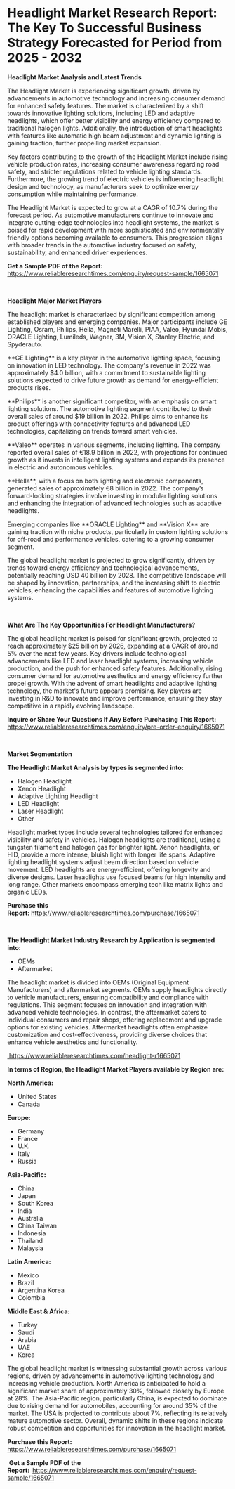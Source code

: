 <p><h1>Headlight Market Research Report: The Key To Successful Business Strategy Forecasted for Period from 2025 - 2032</h1></p><p><strong>Headlight Market Analysis and Latest Trends</strong></p>
<p><p>The Headlight Market is experiencing significant growth, driven by advancements in automotive technology and increasing consumer demand for enhanced safety features. The market is characterized by a shift towards innovative lighting solutions, including LED and adaptive headlights, which offer better visibility and energy efficiency compared to traditional halogen lights. Additionally, the introduction of smart headlights with features like automatic high beam adjustment and dynamic lighting is gaining traction, further propelling market expansion.</p><p>Key factors contributing to the growth of the Headlight Market include rising vehicle production rates, increasing consumer awareness regarding road safety, and stricter regulations related to vehicle lighting standards. Furthermore, the growing trend of electric vehicles is influencing headlight design and technology, as manufacturers seek to optimize energy consumption while maintaining performance.</p><p>The Headlight Market is expected to grow at a CAGR of 10.7% during the forecast period. As automotive manufacturers continue to innovate and integrate cutting-edge technologies into headlight systems, the market is poised for rapid development with more sophisticated and environmentally friendly options becoming available to consumers. This progression aligns with broader trends in the automotive industry focused on safety, sustainability, and enhanced driver experiences.</p></p>
<p><strong>Get a Sample PDF of the Report:&nbsp;</strong> <a href="https://www.reliableresearchtimes.com/enquiry/request-sample/1665071?utm_campaign=2738&utm_medium=2&utm_source=Github&utm_content=ia&utm_term=17042025&utm_id=headlight">https://www.reliableresearchtimes.com/enquiry/request-sample/1665071</a></p>
<p>&nbsp;</p>
<p><strong>Headlight Major Market Players</strong></p>
<p><p>The headlight market is characterized by significant competition among established players and emerging companies. Major participants include GE Lighting, Osram, Philips, Hella, Magneti Marelli, PIAA, Valeo, Hyundai Mobis, ORACLE Lighting, Lumileds, Wagner, 3M, Vision X, Stanley Electric, and Spyderauto.</p><p>**GE Lighting** is a key player in the automotive lighting space, focusing on innovation in LED technology. The company's revenue in 2022 was approximately $4.0 billion, with a commitment to sustainable lighting solutions expected to drive future growth as demand for energy-efficient products rises.</p><p>**Philips** is another significant competitor, with an emphasis on smart lighting solutions. The automotive lighting segment contributed to their overall sales of around $19 billion in 2022. Philips aims to enhance its product offerings with connectivity features and advanced LED technologies, capitalizing on trends toward smart vehicles.</p><p>**Valeo** operates in various segments, including lighting. The company reported overall sales of €18.9 billion in 2022, with projections for continued growth as it invests in intelligent lighting systems and expands its presence in electric and autonomous vehicles.</p><p>**Hella**, with a focus on both lighting and electronic components, generated sales of approximately €8 billion in 2022. The company’s forward-looking strategies involve investing in modular lighting solutions and enhancing the integration of advanced technologies such as adaptive headlights.</p><p>Emerging companies like **ORACLE Lighting** and **Vision X** are gaining traction with niche products, particularly in custom lighting solutions for off-road and performance vehicles, catering to a growing consumer segment.</p><p>The global headlight market is projected to grow significantly, driven by trends toward energy efficiency and technological advancements, potentially reaching USD 40 billion by 2028. The competitive landscape will be shaped by innovation, partnerships, and the increasing shift to electric vehicles, enhancing the capabilities and features of automotive lighting systems.</p></p>
<p>&nbsp;</p>
<p><strong>What Are The Key Opportunities For Headlight Manufacturers?</strong></p>
<p><p>The global headlight market is poised for significant growth, projected to reach approximately $25 billion by 2026, expanding at a CAGR of around 5% over the next few years. Key drivers include technological advancements like LED and laser headlight systems, increasing vehicle production, and the push for enhanced safety features. Additionally, rising consumer demand for automotive aesthetics and energy efficiency further propel growth. With the advent of smart headlights and adaptive lighting technology, the market's future appears promising. Key players are investing in R&D to innovate and improve performance, ensuring they stay competitive in a rapidly evolving landscape.</p></p>
<p><strong>Inquire or Share Your Questions If Any Before Purchasing This Report:</strong> <a href="https://www.reliableresearchtimes.com/enquiry/pre-order-enquiry/1665071?utm_campaign=2738&utm_medium=2&utm_source=Github&utm_content=ia&utm_term=17042025&utm_id=headlight">https://www.reliableresearchtimes.com/enquiry/pre-order-enquiry/1665071</a></p>
<p>&nbsp;</p>
<p><strong>Market Segmentation</strong></p>
<p><strong>The Headlight Market Analysis by types is segmented into:</strong></p>
<p><ul><li>Halogen Headlight</li><li>Xenon Headlight</li><li>Adaptive Lighting Headlight</li><li>LED Headlight</li><li>Laser Headlight</li><li>Other</li></ul></p>
<p><p>Headlight market types include several technologies tailored for enhanced visibility and safety in vehicles. Halogen headlights are traditional, using a tungsten filament and halogen gas for brighter light. Xenon headlights, or HID, provide a more intense, bluish light with longer life spans. Adaptive lighting headlight systems adjust beam direction based on vehicle movement. LED headlights are energy-efficient, offering longevity and diverse designs. Laser headlights use focused beams for high intensity and long range. Other markets encompass emerging tech like matrix lights and organic LEDs.</p></p>
<p><strong>Purchase this Report:&nbsp;</strong><a href="https://www.reliableresearchtimes.com/purchase/1665071?utm_campaign=2738&utm_medium=2&utm_source=Github&utm_content=ia&utm_term=17042025&utm_id=headlight">https://www.reliableresearchtimes.com/purchase/1665071</a></p>
<p>&nbsp;</p>
<p><strong>The Headlight Market Industry Research by Application is segmented into:</strong></p>
<p><ul><li>OEMs</li><li>Aftermarket</li></ul></p>
<p><p>The headlight market is divided into OEMs (Original Equipment Manufacturers) and aftermarket segments. OEMs supply headlights directly to vehicle manufacturers, ensuring compatibility and compliance with regulations. This segment focuses on innovation and integration with advanced vehicle technologies. In contrast, the aftermarket caters to individual consumers and repair shops, offering replacement and upgrade options for existing vehicles. Aftermarket headlights often emphasize customization and cost-effectiveness, providing diverse choices that enhance vehicle aesthetics and functionality.</p></p>
<p><a href="https://www.reliableresearchtimes.com/headlight-r1665071?utm_campaign=2738&utm_medium=2&utm_source=Github&utm_content=ia&utm_term=17042025&utm_id=headlight">&nbsp;https://www.reliableresearchtimes.com/headlight-r1665071</a></p>
<p><strong>In terms of Region, the Headlight Market Players available by Region are:</strong></p>
<p>
    <p> <strong> North America: </strong>
        <ul>
            <li>United States</li>
            <li>Canada</li>
        </ul>
        </p> 
    <p> <strong> Europe: </strong>
        <ul>
            <li>Germany</li>
            <li>France</li>
            <li>U.K.</li>
            <li>Italy</li>
            <li>Russia</li>
        </ul>
        </p> 
    <p> <strong> Asia-Pacific: </strong>
        <ul>
            <li>China</li>
            <li>Japan</li>
            <li>South Korea</li>
            <li>India</li>
            <li>Australia</li>
            <li>China Taiwan</li>
            <li>Indonesia</li>
            <li>Thailand</li>
            <li>Malaysia</li>
        </ul>
        </p> 
    <p> <strong> Latin America: </strong>
        <ul>
            <li>Mexico</li>
            <li>Brazil</li>
            <li>Argentina Korea</li>
            <li>Colombia</li>
        </ul>
        </p> 
    <p> <strong> Middle East & Africa: </strong>
        <ul>
            <li>Turkey</li>
            <li>Saudi</li>
            <li>Arabia</li>
            <li>UAE</li>
            <li>Korea</li>
        </ul>
    </p>
    </p>
<p><p>The global headlight market is witnessing substantial growth across various regions, driven by advancements in automotive lighting technology and increasing vehicle production. North America is anticipated to hold a significant market share of approximately 30%, followed closely by Europe at 28%. The Asia-Pacific region, particularly China, is expected to dominate due to rising demand for automobiles, accounting for around 35% of the market. The USA is projected to contribute about 7%, reflecting its relatively mature automotive sector. Overall, dynamic shifts in these regions indicate robust competition and opportunities for innovation in the headlight market.</p></p>
<p><strong>Purchase this Report: </strong><a href="https://www.reliableresearchtimes.com/purchase/1665071?utm_campaign=2738&utm_medium=2&utm_source=Github&utm_content=ia&utm_term=17042025&utm_id=headlight">https://www.reliableresearchtimes.com/purchase/1665071</a></p>
<p>&nbsp;<strong>Get a Sample PDF of the Report:&nbsp;&nbsp;</strong><a href="https://www.reliableresearchtimes.com/enquiry/request-sample/1665071?utm_campaign=2738&utm_medium=2&utm_source=Github&utm_content=ia&utm_term=17042025&utm_id=headlight">https://www.reliableresearchtimes.com/enquiry/request-sample/1665071</a></p>
<p><strong></strong></p>
<p><p></p><p></p><p></p></p>